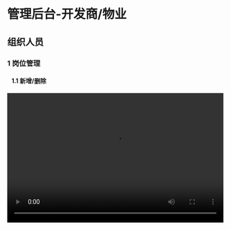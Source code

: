 # 管理后台-开发商/物业
## 组织人员
### 1 岗位管理
#### &nbsp;&nbsp;&nbsp;1.1 新增/删除
<html>
<!--在这里插入内容-->
  <video src="PostManage-AddAndDelete.mp4" controls width="500" height="300"></video>
</html>